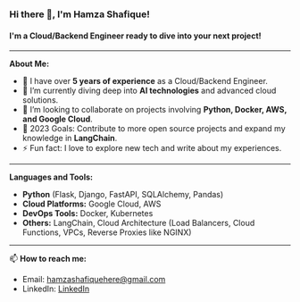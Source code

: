 ### Hi there 👋, I'm Hamza Shafique!

#### I'm a Cloud/Backend Engineer ready to dive into your next project!

---

**About Me:**

- 🔭 I have over **5 years of experience** as a Cloud/Backend Engineer.
- 🌱 I’m currently diving deep into **AI technologies** and advanced cloud solutions.
- 👯 I’m looking to collaborate on projects involving **Python, Docker, AWS, and Google Cloud**.
- 🥅 2023 Goals: Contribute to more open source projects and expand my knowledge in **LangChain**.
- ⚡ Fun fact: I love to explore new tech and write about my experiences.

---

**Languages and Tools:**

- **Python** (Flask, Django, FastAPI, SQLAlchemy, Pandas)
- **Cloud Platforms:** Google Cloud, AWS
- **DevOps Tools:** Docker, Kubernetes
- **Others:** LangChain, Cloud Architecture (Load Balancers, Cloud Functions, VPCs, Reverse Proxies like NGINX)

---

📫 **How to reach me:**
- Email: [hamzashafiquehere@gmail.com](mailto:hamzashafiquehere@gmail.com)
- LinkedIn: [LinkedIn](https://www.linkedin.com/in/hamzashafique56/)
